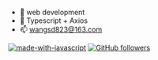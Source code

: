 - 👋 web development
- 🌱 Typescript + Axios
- 📫 wangsd823@163.com

[![made-with-javascript](https://img.shields.io/badge/Wangsd823-JavaScript-1f425f.svg)](https://www.javascript.com)
[![GitHub followers](https://img.shields.io/github/followers/Wangsd823.svg?style=social&label=Follow&maxAge=2592000)](https://github.com/Wangsd823?tab=followers)
